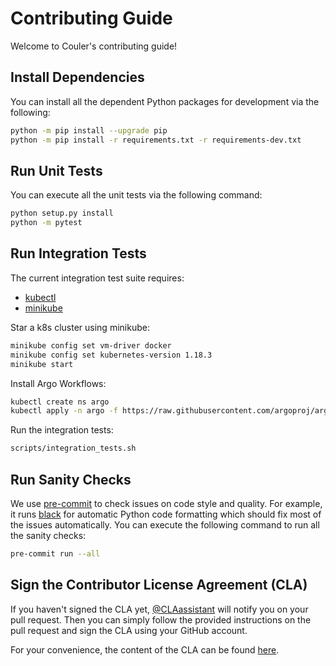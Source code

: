 # Contributing Guide

Welcome to Couler's contributing guide!

## Install Dependencies

You can install all the dependent Python packages for development via the following:

```bash
python -m pip install --upgrade pip
python -m pip install -r requirements.txt -r requirements-dev.txt
``` 

## Run Unit Tests

You can execute all the unit tests via the following command:

```bash
python setup.py install
python -m pytest
```

## Run Integration Tests

The current integration test suite requires:

- [kubectl](https://kubernetes.io/docs/tasks/tools/install-kubectl/)
- [minikube](https://kubernetes.io/docs/tasks/tools/install-minikube/)

Star a k8s cluster using minikube:

```sh
minikube config set vm-driver docker
minikube config set kubernetes-version 1.18.3
minikube start
```

Install Argo Workflows:

```sh
kubectl create ns argo
kubectl apply -n argo -f https://raw.githubusercontent.com/argoproj/argo/v2.11.1/manifests/quick-start-minimal.yaml
```

Run the integration tests:
```sh
scripts/integration_tests.sh
```

## Run Sanity Checks

We use [pre-commit](https://github.com/pre-commit/pre-commit) to check issues on code style and quality. For example, it
runs [black](https://github.com/psf/black) for automatic Python code formatting which should fix most of the issues automatically.
You can execute the following command to run all the sanity checks:

```bash
pre-commit run --all
```

## Sign the Contributor License Agreement (CLA)

If you haven't signed the CLA yet, [@CLAassistant](https://github.com/CLAassistant) will notify you on your pull request.
Then you can simply follow the provided instructions on the pull request and sign the CLA using your GitHub account.

For your convenience, the content of the CLA can be found [here](https://gist.github.com/terrytangyuan/806ec0627ec54cdf92512936996da986).
